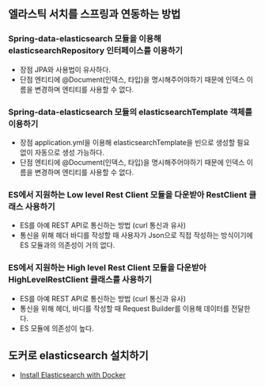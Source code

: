 ## 엘라스틱 서치를 스프링과 연동하는 방법

### Spring-data-elasticsearch 모듈을 이용해 elasticsearchRepository 인터페이스를 이용하기
* 장점
  JPA와 사용법이 유사하다.
* 단점
  엔티티에 @Document(인덱스, 타입)을 명시해주어야하기 때문에 인덱스 이름을 변경하며 엔티티를 사용할 수 없다.


### Spring-data-elasticsearch 모듈의 elasticsearchTemplate 객체를 이용하기
* 장점
  application.yml을 이용해 elasticsearchTemplate을 빈으로 생성할 필요 없이 자동으로 생성 가능하다.
* 단점
  엔티티에 @Document(인덱스, 타입)을 명시해주어야하기 때문에 인덱스 이름을 변경하며 엔티티를 사용할 수 없다.

### ES에서 지원하는 Low level Rest Client 모듈을 다운받아 RestClient 클래스 사용하기
* ES를 아예 REST API로 통신하는 방법 (curl 통신과 유사)
* 통신을 위해 헤더 바디를 작성할 때 사용자가 Json으로 직접 작성하는 방식이기에 ES 모듈과의 의존성이 거의 없다.


### ES에서 지원하는 High level Rest Client 모듈을 다운받아 HighLevelRestClient 클래스를 사용하기
* ES를 아예 REST API로 통신하는 방법 (curl 통신과 유사)
* 통신을 위해 헤더, 바디를 작성할 때 Request Builder를 이용해 데이터를 전달한다.
* ES 모듈에 의존성이 높다.

## 도커로 elasticsearch 설치하기
* [Install Elasticsearch with Docker](https://www.elastic.co/guide/en/elasticsearch/reference/current/docker.html)